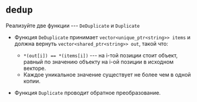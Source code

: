 # `dedup`

Реализуйте две функции --- `DeDuplicate` и `Duplicate`

* Функция `DeDuplicate` принимает `vector<unique_ptr<string>> items` и должна вернуть
  `vector<shared_ptr<string>> out`, такой что:
    - `*(out[i]) == *(items[i])` --- на i-той позиции стоит объект,
      равный по значению объекту на i-ой позиции в исходном векторе.
    - Каждое уникальное значение существует не более чем в одной копии.

* Функция `Duplicate` проводит обратное преобразование.
